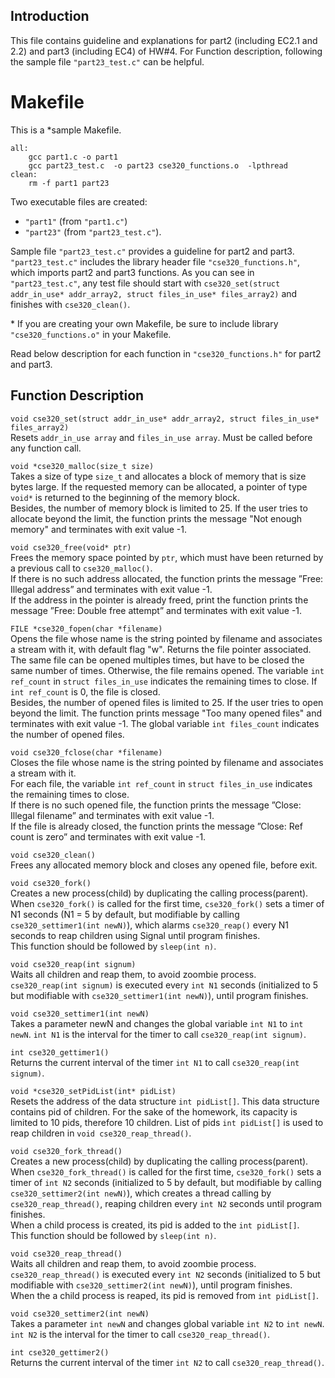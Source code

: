 
## Introduction
This file contains guideline and explanations for part2 (including EC2.1 and 2.2) and part3 (including EC4) of HW#4. For Function description, following the sample file `"part23_test.c"` can be helpful.

# Makefile
This is a \*sample Makefile.
```
all:
	gcc part1.c -o part1	
	gcc part23_test.c  -o part23 cse320_functions.o  -lpthread
clean:
	rm -f part1 part23 

```

Two executable files are created:
-  `"part1"` (from `"part1.c"`)
-  `"part23"` (from `"part23_test.c"`).

Sample file `"part23_test.c"` provides a guideline for part2 and part3.
`"part23_test.c"` includes the library header file `"cse320_functions.h"`, which imports part2 and part3 functions. As you can see in `"part23_test.c"`, any test file should start with `cse320_set(struct addr_in_use* addr_array2, struct files_in_use* files_array2)` and finishes with `cse320_clean()`.

\* If you are creating your own Makefile, be sure to include library `"cse320_functions.o"` in your Makefile.


Read below description for each function in `"cse320_functions.h"` for part2 and part3.   


## Function Description

`void cse320_set(struct addr_in_use* addr_array2, struct files_in_use* files_array2)` <br /> 
Resets `addr_in_use array` and `files_in_use array`. Must be called before any function call. 

`void *cse320_malloc(size_t size)` <br />
Takes a size of type `size_t` and allocates a block of memory that is size bytes large. If the requested memory can be allocated, a pointer of type `void*` is returned to the beginning of the memory block.  
Besides, the number of memory block is limited to 25. If the user tries to allocate beyond the limit, the function prints the message "Not enough memory" and terminates with exit value -1. 

`void cse320_free(void* ptr)` <br />
Frees the memory space pointed by `ptr`, which must have been returned by a previous call to `cse320_malloc()`.  
If there is no such address allocated, the function prints the message ”Free: Illegal address” and terminates with exit value -1.  
If the address in the pointer is already freed, print the function prints the message ”Free: Double free attempt” and terminates with exit value -1.  

`FILE *cse320_fopen(char *filename)`<br />
Opens the file whose name is the string pointed by filename and associates a stream with it, with default flag "w". Returns the file pointer associated.  
The same file can be opened multiples times, but have to be closed the same number of times. Otherwise, the file remains opened. The variable `int ref_count` in `struct files_in_use` indicates the remaining times to close. If `int ref_count` is 0, the file is closed.   
Besides, the number of opened files is limited to 25. If the user tries to open beyond the limit. The function prints message "Too many opened files" and terminates with exit value -1. The global variable `int files_count` indicates the number of opened files.  

`void cse320_fclose(char *filename)`<br />
Closes the file whose name is the string pointed by filename and associates a stream with it.  
For each file, the variable `int ref_count` in `struct files_in_use` indicates the remaining times to close.  
If there is no such opened file, the function prints the message ”Close: Illegal filename” and terminates with exit value -1.   
If the file is already closed, the function prints the message ”Close: Ref count is zero” and terminates with exit value -1.   

`void cse320_clean()`<br />
Frees any allocated memory block and closes any opened file, before exit.  

`void cse320_fork()`<br />
Creates a new process(child) by duplicating the calling process(parent). When `cse320_fork()` is called for the first time, `cse320_fork()` sets a timer of N1 seconds (N1 = 5 by default, but modifiable by calling `cse320_settimer1(int newN)`), which alarms `cse320_reap()` every N1 seconds to reap children using Signal until program finishes.  
This function should be followed by `sleep(int n)`.  

`void cse320_reap(int signum)`<br />
Waits all children and reap them, to avoid zoombie process. `cse320_reap(int signum)` is executed every `int N1` seconds (initialized to 5 but modifiable with `cse320_settimer1(int newN)`), until program finishes.  
 
`void cse320_settimer1(int newN)`<br />
Takes a parameter newN and changes the global variable `int N1` to `int newN`. `int N1` is the interval for the timer to call `cse320_reap(int signum)`.

`int cse320_gettimer1()`<br />
Returns the current interval of the timer `int N1` to call `cse320_reap(int signum)`.

`void *cse320_setPidList(int* pidList)`<br />
Resets the address of the data structure `int pidList[]`. This data structure contains pid of children. For the sake of the homework, its capacity is limited to 10 pids, therefore 10 children. List of pids `int pidList[]` is used to reap children in `void cse320_reap_thread()`. 

`void cse320_fork_thread()`<br />
Creates a new process(child) by duplicating the calling process(parent). When `cse320_fork_thread()` is called for the first time, `cse320_fork()` sets a timer of `int N2` seconds (initialized to 5 by default, but modifiable by calling `cse320_settimer2(int newN)`), which creates a thread calling by `cse320_reap_thread()`, reaping children  every `int N2` seconds until program finishes.  
When a child process is created, its pid is added to the `int pidList[]`.  
This function should be followed by `sleep(int n)`.  

`void cse320_reap_thread()`<br />
Waits all children and reap them, to avoid zoombie process. `cse320_reap_thread()` is executed every `int N2` seconds (initialized to 5 but modifiable with `cse320_settimer2(int newN)`), until program finishes.  
When the a child process is reaped, its pid is removed from `int pidList[]`.

`void cse320_settimer2(int newN)`<br />
Takes a parameter `int newN` and changes global variable `int N2` to `int newN`. `int N2` is the interval for the timer to call `cse320_reap_thread()`.

`int cse320_gettimer2()`<br />
Returns the current interval of the timer `int N2` to call `cse320_reap_thread()`.

<br /> 

